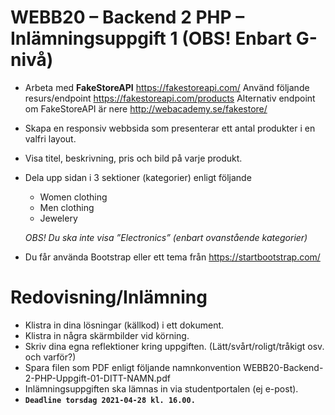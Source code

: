 # WEBB20 – Backend 2 PHP – Inlämningsuppgift 1 (OBS! Enbart G-nivå)

- Arbeta med **FakeStoreAPI** <https://fakestoreapi.com/>
  Använd följande resurs/endpoint <https://fakestoreapi.com/products>
  Alternativ endpoint om FakeStoreAPI är nere <http://webacademy.se/fakestore/>
- Skapa en responsiv webbsida som presenterar ett antal produkter i en valfri layout.
- Visa titel, beskrivning, pris och bild på varje produkt.
- Dela upp sidan i 3 sektioner (kategorier) enligt följande

  - Women clothing
  - Men clothing
  - Jewelery

  _OBS! Du ska inte visa ”Electronics” (enbart ovanstående kategorier)_

- Du får använda Bootstrap eller ett tema från <https://startbootstrap.com/>

# Redovisning/Inlämning

- Klistra in dina lösningar (källkod) i ett dokument.
- Klistra in några skärmbilder vid körning.
- Skriv dina egna reflektioner kring uppgiften.
  (Lätt/svårt/roligt/tråkigt osv. och varför?)
- Spara filen som PDF enligt följande namnkonvention
  WEBB20-Backend-2-PHP-Uppgift-01-DITT-NAMN.pdf
- Inlämningsuppgiften ska lämnas in via studentportalen (ej e-post).
- **`Deadline torsdag 2021-04-28 kl. 16.00.`**
